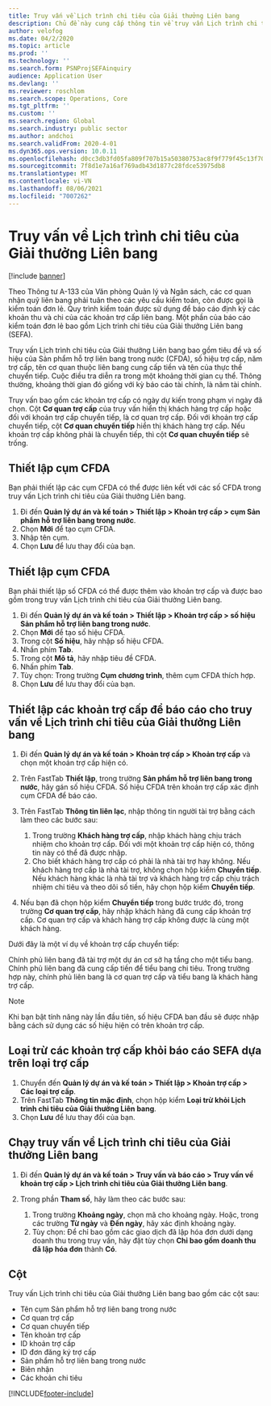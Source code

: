 ```yaml
---
title: Truy vấn về Lịch trình chi tiêu của Giải thưởng Liên bang
description: Chủ đề này cung cấp thông tin về truy vấn Lịch trình chi tiêu của Giải thưởng Liên bang.
author: velofog
ms.date: 04/2/2020
ms.topic: article
ms.prod: ''
ms.technology: ''
ms.search.form: PSNProjSEFAinquiry
audience: Application User
ms.devlang: ''
ms.reviewer: roschlom
ms.search.scope: Operations, Core
ms.tgt_pltfrm: ''
ms.custom: ''
ms.search.region: Global
ms.search.industry: public sector
ms.author: andchoi
ms.search.validFrom: 2020-4-01
ms.dyn365.ops.version: 10.0.11
ms.openlocfilehash: d0cc3db3fd05fa809f707b15a50380753ac8f9f779f45c13f707321d2b0e0841
ms.sourcegitcommit: 7f8d1e7a16af769adb43d1877c28fdce53975db8
ms.translationtype: MT
ms.contentlocale: vi-VN
ms.lasthandoff: 08/06/2021
ms.locfileid: "7007262"
---
```

# <a name="schedule-of-expenditures-of-federal-awards-inquiry"></a>Truy vấn về Lịch trình chi tiêu của Giải thưởng Liên bang

[!include [banner](../includes/banner.md)]

Theo Thông tư A-133 của Văn phòng Quản lý và Ngân sách, các cơ quan nhận quỹ liên bang phải tuân theo các yêu cầu kiểm toán, còn được gọi là kiểm toán đơn lẻ. Quy trình kiểm toán được sử dụng để báo cáo định kỳ các khoản thu và chi của các khoản trợ cấp liên bang. Một phần của báo cáo kiểm toán đơn lẻ bao gồm Lịch trình chi tiêu của Giải thưởng Liên bang (SEFA).

Truy vấn Lịch trình chi tiêu của Giải thưởng Liên bang bao gồm tiêu đề và số hiệu của Sản phẩm hỗ trợ liên bang trong nước (CFDA), số hiệu trợ cấp, năm trợ cấp, tên cơ quan thuộc liên bang cung cấp tiền và tên của thực thể chuyển tiếp. Cuộc điều tra diễn ra trong một khoảng thời gian cụ thể. Thông thường, khoảng thời gian đó giống với kỳ báo cáo tài chính, là năm tài chính.

Truy vấn bao gồm các khoản trợ cấp có ngày dự kiến trong phạm vi ngày đã chọn. Cột **Cơ quan trợ cấp** của truy vấn hiển thị khách hàng trợ cấp hoặc đối với khoản trợ cấp chuyển tiếp, là cơ quan trợ cấp. Đối với khoản trợ cấp chuyển tiếp, cột **Cơ quan chuyển tiếp** hiển thị khách hàng trợ cấp. Nếu khoản trợ cấp không phải là chuyển tiếp, thì cột **Cơ quan chuyển tiếp** sẽ trống.

## <a name="set-up-the-cfda-clusters"></a>Thiết lập cụm CFDA

Bạn phải thiết lập các cụm CFDA có thể được liên kết với các số CFDA trong truy vấn Lịch trình chi tiêu của Giải thưởng Liên bang.

1. Đi đến **Quản lý dự án và kế toán \> Thiết lập \> Khoản trợ cấp \> cụm Sản phẩm hỗ trợ liên bang trong nước**.
2. Chọn **Mới** để tạo cụm CFDA.
3. Nhập tên cụm.
4. Chọn **Lưu** để lưu thay đổi của bạn.

## <a name="set-up-cfda-numbers"></a>Thiết lập cụm CFDA

Bạn phải thiết lập số CFDA có thể được thêm vào khoản trợ cấp và được bao gồm trong truy vấn Lịch trình chi tiêu của Giải thưởng Liên bang.

1. Đi đến **Quản lý dự án và kế toán \> Thiết lập \> Khoản trợ cấp \> số hiệu Sản phẩm hỗ trợ liên bang trong nước**.
2. Chọn **Mới** để tạo số hiệu CFDA.
3. Trong cột **Số hiệu**, hãy nhập số hiệu CFDA.
4. Nhấn phím **Tab**.
5. Trong cột **Mô tả**, hãy nhập tiêu đề CFDA.
6. Nhấn phím **Tab**.
7. Tùy chọn: Trong trường **Cụm chương trình**, thêm cụm CFDA thích hợp.
8. Chọn **Lưu** để lưu thay đổi của bạn.

## <a name="set-up-grants-to-report-for-the-schedule-of-expenditures-of-federal-awards-inquiry"></a>Thiết lập các khoản trợ cấp để báo cáo cho truy vấn về Lịch trình chi tiêu của Giải thưởng Liên bang

1. Đi đến **Quản lý dự án và kế toán \> Khoản trợ cấp \> Khoản trợ cấp** và chọn một khoản trợ cấp hiện có.
2. Trên FastTab **Thiết lập**, trong trường **Sản phẩm hỗ trợ liên bang trong nước**, hãy gán số hiệu CFDA. Số hiệu CFDA trên khoản trợ cấp xác định cụm CFDA để báo cáo.
3. Trên FastTab **Thông tin liên lạc**, nhập thông tin người tài trợ bằng cách làm theo các bước sau:

    1. Trong trường **Khách hàng trợ cấp**, nhập khách hàng chịu trách nhiệm cho khoản trợ cấp. Đối với một khoản trợ cấp hiện có, thông tin này có thể đã được nhập.
    2. Cho biết khách hàng trợ cấp có phải là nhà tài trợ hay không. Nếu khách hàng trợ cấp là nhà tài trợ, không chọn hộp kiểm **Chuyển tiếp**. Nếu khách hàng khác là nhà tài trợ và khách hàng trợ cấp chịu trách nhiệm chi tiêu và theo dõi số tiền, hãy chọn hộp kiểm **Chuyển tiếp**.

4. Nếu bạn đã chọn hộp kiểm **Chuyển tiếp** trong bước trước đó, trong trường **Cơ quan trợ cấp**, hãy nhập khách hàng đã cung cấp khoản trợ cấp. Cơ quan trợ cấp và khách hàng trợ cấp không được là cùng một khách hàng.

Dưới đây là một ví dụ về khoản trợ cấp chuyển tiếp:

Chính phủ liên bang đã tài trợ một dự án cơ sở hạ tầng cho một tiểu bang. Chính phủ liên bang đã cung cấp tiền để tiểu bang chi tiêu. Trong trường hợp này, chính phủ liên bang là cơ quan trợ cấp và tiểu bang là khách hàng trợ cấp.

> [!NOTE] 
> Khi bạn bật tính năng này lần đầu tiên, số hiệu CFDA ban đầu sẽ được nhập bằng cách sử dụng các số hiệu hiện có trên khoản trợ cấp.

## <a name="exclude-grants-from-sefa-reporting-based-on-the-grant-type"></a>Loại trừ các khoản trợ cấp khỏi báo cáo SEFA dựa trên loại trợ cấp

1. Chuyển đến **Quản lý dự án và kế toán \> Thiết lập \> Khoản trợ cấp \> Các loại trợ cấp**.
2. Trên FastTab **Thông tin mặc định**, chọn hộp kiểm **Loại trừ khỏi Lịch trình chi tiêu của Giải thưởng Liên bang**.
3. Chọn **Lưu** để lưu thay đổi của bạn.

## <a name="run-the-schedule-of-expenditures-of-federal-awards-inquiry"></a>Chạy truy vấn về Lịch trình chi tiêu của Giải thưởng Liên bang

1. Đi đến **Quản lý dự án và kế toán \> Truy vấn và báo cáo \> Truy vấn về khoản trợ cấp \> Lịch trình chi tiêu của Giải thưởng Liên bang**.
2. Trong phần **Tham số**, hãy làm theo các bước sau:

    1. Trong trường **Khoảng ngày**, chọn mã cho khoảng ngày. Hoặc, trong các trường **Từ ngày** và **Đến ngày**, hãy xác định khoảng ngày.
    2. Tùy chọn: Để chỉ bao gồm các giao dịch đã lập hóa đơn dưới dạng doanh thu trong truy vấn, hãy đặt tùy chọn **Chỉ bao gồm doanh thu đã lập hóa đơn** thành **Có**.

## <a name="columns"></a>Cột

Truy vấn Lịch trình chi tiêu của Giải thưởng Liên bang bao gồm các cột sau:

- Tên cụm Sản phẩm hỗ trợ liên bang trong nước
- Cơ quan trợ cấp
- Cơ quan chuyển tiếp
- Tên khoản trợ cấp
- ID khoản trợ cấp
- ID đơn đăng ký trợ cấp
- Sản phẩm hỗ trợ liên bang trong nước
- Biên nhận
- Các khoản chi tiêu


[!INCLUDE[footer-include](../includes/footer-banner.md)]